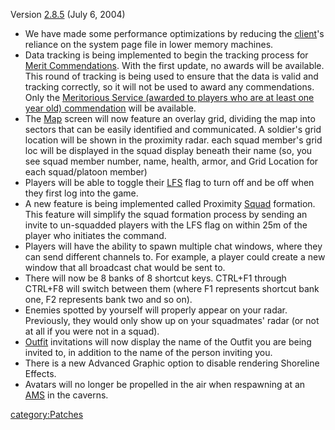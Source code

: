Version [2.8.5](2.md.8.5 "wikilink") (July 6, 2004)

- We have made some performance optimizations by reducing the
  [client](client.md "wikilink")'s reliance on the system page file in
  lower memory machines.
- Data tracking is being implemented to begin the tracking process for
  [Merit Commendations](Merit_Commendation.md "wikilink"). With the first
  update, no awards will be available. This round of tracking is being
  used to ensure that the data is valid and tracking correctly, so it
  will not be used to award any commendations. Only the [Meritorious
  Service (awarded to players who are at least one year old)
  commendation](Term_of_Service.md "wikilink") will be available.
- The [Map](Continental_Map.md "wikilink") screen will now feature an
  overlay grid, dividing the map into sectors that can be easily
  identified and communicated. A soldier's grid location will be shown
  in the proximity radar. each squad member's grid loc will be
  displayed in the squad display beneath their name (so, you see squad
  member number, name, health, armor, and Grid Location for each
  squad/platoon member)
- Players will be able to toggle their [LFS](LFS.md "wikilink") flag to
  turn off and be off when they first log into the game.
- A new feature is being implemented called Proximity
  [Squad](Squad.md "wikilink") formation. This feature will simplify the
  squad formation process by sending an invite to un-squadded players
  with the LFS flag on within 25m of the player who initiates the
  command.
- Players will have the ability to spawn multiple chat windows, where
  they can send different channels to. For example, a player could
  create a new window that all broadcast chat would be sent to.
- There will now be 8 banks of 8 shortcut keys. CTRL+F1 through
  CTRL+F8 will switch between them (where F1 represents shortcut bank
  one, F2 represents bank two and so on).
- Enemies spotted by yourself will properly appear on your radar.
  Previously, they would only show up on your squadmates' radar (or
  not at all if you were not in a squad).
- [Outfit](Outfit.md "wikilink") invitations will now display the name of
  the Outfit you are being invited to, in addition to the name of the
  person inviting you.
- There is a new Advanced Graphic option to disable rendering
  Shoreline Effects.
- Avatars will no longer be propelled in the air when respawning at an
  [AMS](AMS.md "wikilink") in the caverns.

[category:Patches](category:Patches.md "wikilink")
